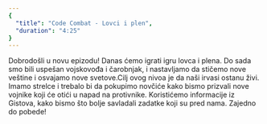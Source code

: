 ```yaml
---
{
  "title": "Code Combat - Lovci i plen",
  "duration": "4:25"
}
---
```


Dobrodošli u novu epizodu! Danas ćemo igrati igru lovca i plena. Do sada smo bili uspešan vojskovođa i čarobnjak, i nastavljamo da stičemo nove veštine i osvajamo nove svetove.Cilj ovog nivoa je da naši irvasi ostanu živi. Imamo strelce i trebalo bi da pokupimo novčiće kako bismo prizvali nove vojnike koji će otići u napad na protivnike. Koristićemo informacije iz Gistova, kako bismo što bolje savladali zadatke koji su pred nama. Zajedno do pobede!



